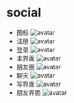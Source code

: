 # social
- 图标
![avatar](Comm/examples/install.jpg)
- 注册
![avatar](Comm/examples/register.jpg)
- 登录
![avatar](Comm/examples/login.jpg)
- 主界面
![avatar](Comm/examples/mine.jpg)
- 朋友圈
![avatar](Comm/examples/content.jpg)
- 聊天
![avatar](Comm/examples/chat.jpg)
- 写界面
![avatar](Comm/examples/write.jpg)
- 朋友界面
![avatar](Comm/examples/friend.jpg)